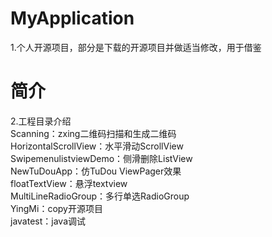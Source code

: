 # MyApplication
 1.个人开源项目，部分是下载的开源项目并做适当修改，用于借鉴
# 简介
 2.工程目录介绍  
Scanning：zxing二维码扫描和生成二维码  
HorizontalScrollView：水平滑动ScrollView  
SwipemenulistviewDemo：侧滑删除ListView  
NewTuDouApp：仿TuDou ViewPager效果  
floatTextView：悬浮textview  
MultiLineRadioGroup：多行单选RadioGroup  
YingMi：copy开源项目  
javatest：java调试
